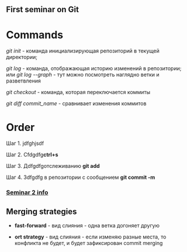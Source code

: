 ## First seminar on Git

# Commands  

*git init* - команда инициализирующая репозиторий в текущей директории;

*git log* -  команда, отображающая историю изменений в репозитории; или *git log --graph* - тут можно посмотреть наглядно ветки и разветвления

*git checkout* - команда, которая переключается коммиты

*git diff commit_name* - сравнивает изменения коммитов

# Order

Шаг 1. jdfghjsdf

Шаг 2. Сfdgdfg**ctrl+s**

Шаг 3. Дdfgdfgотслеживанию **git add <file>**

Шаг 4. Зdfgdfg в репозитории с сообщением **git commit -m <file>**

### [Seminar 2 info](Seminar2.md)

## Merging strategies

* __fast-forward__ - вид слияния - одна ветка догоняет другую

* __ort strategy__ - вид слияния - если изменяю разные места, то конфликта не будет, и будет зафиксирован commit merging